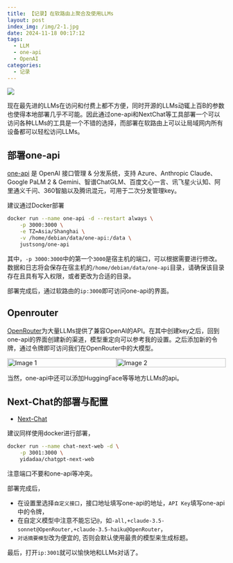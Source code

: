 ```yaml
---
title: 【记录】在软路由上聚合及使用LLMs
layout: post
index_img: /img/2-1.jpg
date: 2024-11-18 00:17:12
tags:
  - LLM
  - one-api
  - OpenAI
categories:
  - 记录
---
```

![](/img/2-1.jpg)

现在最先进的LLMs在访问和付费上都不方便，同时开源的LLMs动辄上百B的参数也使得本地部署几乎不可能。因此通过one-api和NextChat等工具部署一个可以访问各种LLMs的工具是一个不错的选择，而部署在软路由上可以让局域网内所有设备都可以轻松访问LLMs。

## 部署one-api
[one-api](https://github.com/songquanpeng/one-api) 是 OpenAI 接口管理 & 分发系统，支持 Azure、Anthropic Claude、Google PaLM 2 & Gemini、智谱ChatGLM、百度文心一言、讯飞星火认知、阿里通义千问、360智脑以及腾讯混元，可用于二次分发管理key。

建议通过Docker部署
```bash
docker run --name one-api -d --restart always \
    -p 3000:3000 \
    -e TZ=Asia/Shanghai \
    -v /home/debian/data/one-api:/data \
    justsong/one-api
```

其中，`-p 3000:3000`中的第一个`3000`是宿主机的端口，可以根据需要进行修改。数据和日志将会保存在宿主机的`/home/debian/data/one-api`目录，请确保该目录存在且具有写入权限，或者更改为合适的目录。

部署完成后，通过软路由的`ip:3000`即可访问one-api的界面。

## Openrouter
[OpenRouter](https://openrouter.ai)为大量LLMs提供了兼容OpenAI的API。在其中创建key之后，回到one-api的界面创建新的渠道，模型重定向可以参考我的设置。之后添加新的令牌，通过令牌即可访问我们在OpenRouter中的大模型。

<div style="display: flex; justify-content: space-between;">
    <img src="/img/2-2.png" alt="Image 1" style="width: 100%;">
    <img src="/img/2-3.png" alt="Image 2" style="width: 100%;">
</div>


当然，one-api中还可以添加HuggingFace等等地方LLMs的api。



## Next-Chat的部署与配置
- [Next-Chat](https://github.com/ChatGPTNextWeb/ChatGPT-Next-Web)

建议同样使用docker进行部署，

```bash
docker run --name chat-next-web -d \
    -p 3001:3000 \
    yidadaa/chatgpt-next-web
```
注意端口不要和one-api等冲突。

部署完成后，
- 在设置里选择`自定义接口`，接口地址填写one-api的地址，`API Key`填写one-api中的令牌，
- 在自定义模型中注意不能忘记`@`，如`-all,+claude-3.5-sonnet@OpenRouter,+claude-3.5-haiku@OpenRouter`，
- `对话摘要模型`改为便宜的, 否则会默认使用最贵的模型来生成标题。

最后，打开`ip:3001`就可以愉快地和LLMs对话了。